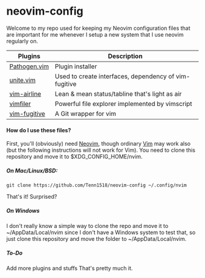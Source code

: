 # **neovim-config**

Welcome to my repo used for keeping my Neovim configuration files that are important for me whenever I setup a new system that I use neovim regularly on.

| Plugins | Description |
| --- | --- |
| [Pathogen.vim](https://github.com/tpope/vim-pathogen) | Plugin installer |
| [unite.vim](https://github.com/https://github.com/Shougo/unite.vim) | Used to create interfaces, dependency of vim-fugitive |
| [vim-airline](https://github.com/vim-airline/vim-airline) | Lean & mean status/tabline that's light as air |
| [vimfiler](https://github.com/Shougo/vimfiler.vim) | Powerful file explorer implemented by vimscript |
| [vim-fugitive](https://github.com/tpope/vim-fugitive) | A Git wrapper for vim |

#### How do I use these files?
First, you'll (obviously) need [Neovim](https://github.com/neovim/neovim), though ordinary [Vim](https://github.com/vim/vim) may work also (but the following instructions will not work for Vim). You need to clone this repository and move it to $XDG_CONFIG_HOME/nvim.

##### On Mac/Linux/BSD:
```
git clone https://github.com/Tenn1518/neovim-config ~/.config/nvim
```
That's it! Surprised?

##### On Windows
I don't really know a simple way to clone the repo and move it to ~/AppData/Local/nvim since I don't have a Windows system to test that, so just clone this repository and move the folder to ~/AppData/Local/nvim.

##### To-Do
Add more plugins and stuffs
That's pretty much it.
